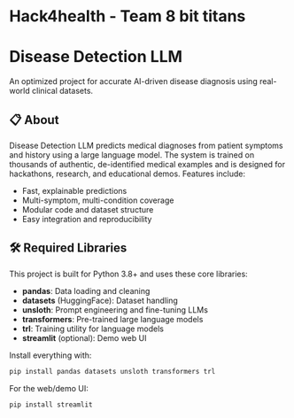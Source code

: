 # Hack4health - Team 8 bit titans

# Disease Detection LLM

An optimized project for accurate AI-driven disease diagnosis using real-world clinical datasets.

## 📋 About

Disease Detection LLM predicts medical diagnoses from patient symptoms and history using a large language model. The system is trained on thousands of authentic, de-identified medical examples and is designed for hackathons, research, and educational demos. Features include:
- Fast, explainable predictions
- Multi-symptom, multi-condition coverage
- Modular code and dataset structure  
- Easy integration and reproducibility

## 🛠️ Required Libraries

This project is built for Python 3.8+ and uses these core libraries:

- **pandas**: Data loading and cleaning  
- **datasets** (HuggingFace): Dataset handling  
- **unsloth**: Prompt engineering and fine-tuning LLMs  
- **transformers**: Pre-trained large language models  
- **trl**: Training utility for language models  
- **streamlit** (optional): Demo web UI

Install everything with:
```bash
pip install pandas datasets unsloth transformers trl
```

For the web/demo UI:
```bash
pip install streamlit
```
